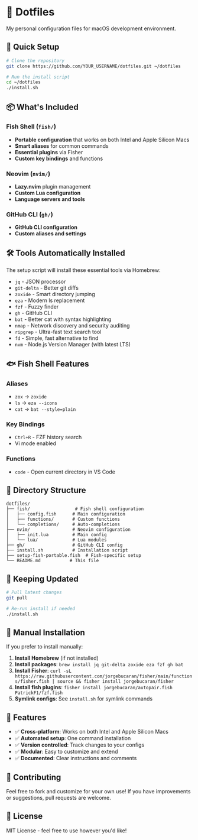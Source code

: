 # 🔧 Dotfiles

My personal configuration files for macOS development environment.

## 🚀 Quick Setup

```bash
# Clone the repository
git clone https://github.com/YOUR_USERNAME/dotfiles.git ~/dotfiles

# Run the install script
cd ~/dotfiles
./install.sh
```

## 📦 What's Included

### Fish Shell (`fish/`)

- **Portable configuration** that works on both Intel and Apple Silicon Macs
- **Smart aliases** for common commands
- **Essential plugins** via Fisher
- **Custom key bindings** and functions

### Neovim (`nvim/`)

- **Lazy.nvim** plugin management
- **Custom Lua configuration**
- **Language servers and tools**

### GitHub CLI (`gh/`)

- **GitHub CLI configuration**
- **Custom aliases and settings**

## 🛠 Tools Automatically Installed

The setup script will install these essential tools via Homebrew:

- `jq` - JSON processor
- `git-delta` - Better git diffs
- `zoxide` - Smart directory jumping
- `eza` - Modern ls replacement
- `fzf` - Fuzzy finder
- `gh` - GitHub CLI
- `bat` - Better cat with syntax highlighting
- `nmap` - Network discovery and security auditing
- `ripgrep` - Ultra-fast text search tool
- `fd` - Simple, fast alternative to find
- `nvm` - Node.js Version Manager (with latest LTS)

## 🐟 Fish Shell Features

### Aliases

- `zox` → `zoxide`
- `ls` → `eza --icons`
- `cat` → `bat --style=plain`

### Key Bindings

- `Ctrl+R` - FZF history search
- Vi mode enabled

### Functions

- `code` - Open current directory in VS Code

## 📁 Directory Structure

```
dotfiles/
├── fish/                 # Fish shell configuration
│   ├── config.fish      # Main configuration
│   ├── functions/       # Custom functions
│   └── completions/     # Auto-completions
├── nvim/                # Neovim configuration
│   ├── init.lua         # Main config
│   └── lua/             # Lua modules
├── gh/                  # GitHub CLI config
├── install.sh           # Installation script
├── setup-fish-portable.fish  # Fish-specific setup
└── README.md           # This file
```

## 🔄 Keeping Updated

```bash
# Pull latest changes
git pull

# Re-run install if needed
./install.sh
```

## 🎯 Manual Installation

If you prefer to install manually:

1. **Install Homebrew** (if not installed)
2. **Install packages**: `brew install jq git-delta zoxide eza fzf gh bat`
3. **Install Fisher**: `curl -sL https://raw.githubusercontent.com/jorgebucaran/fisher/main/functions/fisher.fish | source && fisher install jorgebucaran/fisher`
4. **Install fish plugins**: `fisher install jorgebucaran/autopair.fish PatrickF1/fzf.fish`
5. **Symlink configs**: See `install.sh` for symlink commands

## 🌟 Features

- ✅ **Cross-platform**: Works on both Intel and Apple Silicon Macs
- ✅ **Automated setup**: One command installation
- ✅ **Version controlled**: Track changes to your configs
- ✅ **Modular**: Easy to customize and extend
- ✅ **Documented**: Clear instructions and comments

## 🤝 Contributing

Feel free to fork and customize for your own use! If you have improvements or suggestions, pull requests are welcome.

## 📝 License

MIT License - feel free to use however you'd like!
